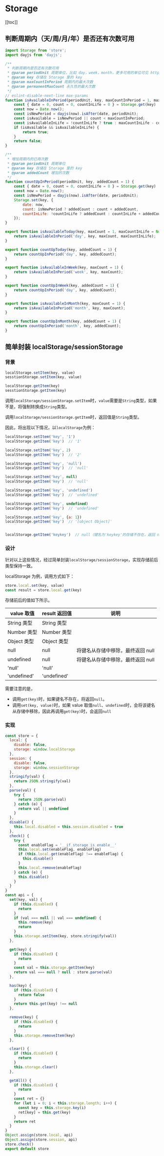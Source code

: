 # Storage

[[toc]]

## 判断周期内（天/周/月/年）是否还有次数可用

```js
import Storage from 'store';
import dayjs from 'dayjs';

/**
 * 判断周期内是否还有次数可用
 * @param periodUnit 周期单位，比如 day，week，month，更多可用的单位可见 https://day.js.org/docs/en/manipulate/start-of#list-of-all-available-units
 * @param key 存储在 Storage 里的 key
 * @param maxCountInPeriod 周期内的最大次数
 * @param permanentMaxCount 永久性的最大次数
 */
// eslint-disable-next-line max-params
function isAvailableInPeriod(periodUnit, key, maxCountInPeriod = 1, maxCountInLife = Number.MAX_SAFE_INTEGER) {
    const { date = 0, count = 0, countInLife = 0 } = Storage.get(key) || {};
    const now = Date.now();
    const isNewPeriod = dayjs(now).isAfter(date, periodUnit);
    const isAvailable = isNewPeriod || count < maxCountInPeriod;
    const isAvailableInLife = !countInLife ? true : maxCountInLife - countInLife > 0;
    if (isAvailable && isAvailableInLife) {
        return true;
    }
    return false;
}

/**
 * 增加周期内的已用次数
 * @param periodUnit 周期单位
 * @param key 存储在 Storage 里的 key
 * @param addedCount 增加的次数
 */
function countUpInPeriod(periodUnit, key, addedCount = 1) {
    const { date = 0, count = 0, countInLife = 0 } = Storage.get(key) || {};
    const now = Date.now();
    const isNewPeriod = dayjs(now).isAfter(date, periodUnit);
    Storage.set(key, {
        date: now,
        count: isNewPeriod ? addedCount : count + addedCount,
        countInLife: !countInLife ? addedCount : countInLife + addedCount,
    });
}

export function isAvailableToday(key, maxCount = 1, maxCountInLife = Number.MAX_SAFE_INTEGER) {
    return isAvailableInPeriod('day', key, maxCount, maxCountInLife);
}

export function countUpToday(key, addedCount = 1) {
    return countUpInPeriod('day', key, addedCount);
}

export function isAvailableInWeek(key, maxCount = 1) {
    return isAvailableInPeriod('week', key, maxCount);
}

export function countUpInWeek(key, addedCount = 1) {
    return countUpInPeriod('day', key, addedCount);
}

export function isAvailableInMonth(key, maxCount = 1) {
    return isAvailableInPeriod('month', key, maxCount);
}

export function countUpInMonth(key, addedCount = 1) {
    return countUpInPeriod('month', key, addedCount);
}
```

## 简单封装 localStorage/sessionStorage

### 背景

```js
localStorage.setItem(key, value)
sesstionStorage.setItem(key, value)

localStorage.getItem(key)
sesstionStorage.getItem(key)
```

调用`localStorage/sessionStorage.setItem`时，`value`需要是`String`类型，如果不是，将强制转换成`String`类型。

调用`localStorage/sessionStorage.getItem`时，返回值是`String`类型。

因此，将出现以下情况，以`localStorage`为例：

```js
localStorage.setItem('key', '1')
localStorage.getItem('key')  // '1'

localStorage.setItem('key', 2)
localStorage.getItem('key')  // '2'

localStorage.setItem('key', 'null')
localStorage.getItem('key')  // 'null'

localStorage.setItem('key', null)
localStorage.getItem('key')  // 'null'

localStorage.setItem('key', 'undefined')
localStorage.getItem('key')  // 'undefined'

localStorage.setItem('key', undefined)
localStorage.getItem('key')  // 'undefined'

localStorage.setItem('key', {a: 1})
localStorage.getItem('key')  // '[object Object]'


localStorage.getItem('keykey')  // null（键名为'keykey'的存储不存在，返回 null）
```

### 设计

针对以上这些情况，经过简单封装`localStorage/sessionStorage`，实现存储前后类型保持一致。

localStorage 为例，调用方式如下：

```js
store.local.set(key, value)
const result = store.local.get(key)
```

存储前后的值如下所示。

| value 取值  | result 返回值 | 说明                              |
| ----------- | ------------- | --------------------------------- |
| String 类型 | String 类型   |
| Number 类型 | Number 类型   |
| Object 类型 | Object 类型   |
| null        | null          | 将键名从存储中移除，最终返回 null |
| undefined   | null          | 将键名从存储中移除，最终返回 null |
| 'null'      | 'null'        |
| 'undefined' | 'undefined'   |

需要注意的是，

- 调用`get(key)`时，如果键名不存在，将返回`null`。
- 调用`set(key, value)`时，如果 value 取值`null`、`undefined`时，会将该键名从存储中移除，因此再调用`get(key)`时，会返回`null`

### 实现

```js
const store = {
  local: {
    disable: false,
    storage: window.localStorage
  },
  session: {
    disable: false,
    storage: window.sessionStorage
  },
  stringify(val) {
    return JSON.stringify(val)
  },
  parse(val) {
    try {
      return JSON.parse(val)
    } catch (e) {
      return val || undefined
    }
  },
  disable() {
    this.local.disabled = this.session.disabled = true
  },
  check() {
    try {
      const enableFlag = '__if_storage_is_enable__'
      this.local.set(enableFlag, enableFlag)
      if (this.local.get(enableFlag) !== enableFlag) {
        this.disable()
      }
      this.local.remove(enableFlag)
    } catch (e) {
      this.disable()
    }
  }
}
const api = {
  set(key, val) {
    if (this.disabled) {
      return
    }
    if (val === null || val === undefined) {
      this.remove(key)
      return
    }
    this.storage.setItem(key, store.stringify(val))
  },

  get(key) {
    if (this.disabled) {
      return
    }
    const val = this.storage.getItem(key)
    return val === null ? null : store.parse(val)
  },

  has(key) {
    if (this.disabled) {
      return false
    }
    return this.get(key) !== null
  },

  remove(key) {
    if (this.disabled) {
      return
    }
    this.storage.removeItem(key)
  },

  clear() {
    if (this.disabled) {
      return
    }
    this.storage.clear()
  },

  getAll() {
    if (this.disabled) {
      return
    }
    const ret = {}
    for (let i = 0; i < this.storage.length; i++) {
      const key = this.storage.key(i)
      ret[key] = this.get(key)
    }
    return ret
  }
}
Object.assign(store.local, api)
Object.assign(store.session, api)
store.check()
export default store
```
